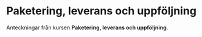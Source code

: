 # Paketering, leverans och uppföljning

Anteckningar från kursen **Paketering, leverans och uppföljning**. 
